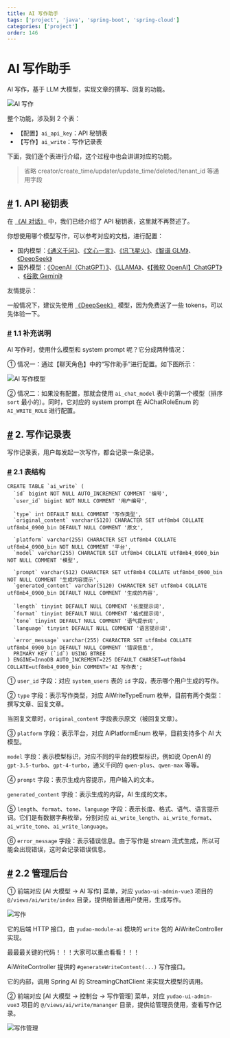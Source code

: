 ```yaml
---
title: AI 写作助手
tags: ['project', 'java', 'spring-boot', 'spring-cloud']
categories: ['project']
order: 146
---
```

# AI 写作助手

AI 写作，基于 LLM 大模型，实现文章的撰写、回复的功能。

 ![AI 写作](https://doc.iocoder.cn/img/AI%E6%89%8B%E5%86%8C/AI%E5%86%99%E4%BD%9C/%E5%86%99%E4%BD%9C.png)

 整个功能，涉及到 2 个表：

 * 【配置】`ai_api_key`：API 秘钥表
* 【写作】`ai_write`：写作记录表

 下面，我们逐个表进行介绍，这个过程中也会讲讲对应的功能。

 
> 省略 creator/create\_time/updater/update\_time/deleted/tenant\_id 等通用字段

 ## [#](#_1-api-秘钥表) 1. API 秘钥表

 在 [《AI 对话》](/ai/chat/) 中，我们已经介绍了 API 秘钥表，这里就不再赘述了。

 你想使用哪个模型写作，可以参考对应的文档，进行配置：

 * 国内模型：[《通义千问》](/ai/tongyi)、[《文心一言》](/ai/yiyan)、[《讯飞星火》](/ai/xinghuo)、[《智谱 GLM》](/ai/glm)、[《DeepSeek》](/ai/deep-seek)
* 国外模型：[《OpenAI（ChatGPT）》](/ai/openai)、[《LLAMA》](/ai/llama)、[《【微软 OpenAI】ChatGPT》](/ai/azure-openai) 、[《谷歌 Gemini》](/ai/gemini)

 友情提示：

 一般情况下，建议先使用 [《DeepSeek》](/ai/deep-seek) 模型，因为免费送了一些 tokens，可以先体验一下。

 ### [#](#_1-1-补充说明) 1.1 补充说明

 AI 写作时，使用什么模型和 system prompt 呢？它分成两种情况：

 ① 情况一：通过【聊天角色】中的“写作助手”进行配置。如下图所示：

 ![AI 写作模型](https://doc.iocoder.cn/img/AI%E6%89%8B%E5%86%8C/AI%E5%86%99%E4%BD%9C/%E5%86%99%E4%BD%9C%E6%A8%A1%E5%9E%8B.png)

 ② 情况二：如果没有配置，那就会使用 `ai_chat_model` 表中的第一个模型（排序 `sort` 最小的）。同时，它对应的 system prompt 在 AiChatRoleEnum 的 `AI_WRITE_ROLE` 进行配置。

 ## [#](#_2-写作记录表) 2. 写作记录表

 写作记录表，用户每发起一次写作，都会记录一条记录。

 ### [#](#_2-1-表结构) 2.1 表结构

 
```
CREATE TABLE `ai_write` (
  `id` bigint NOT NULL AUTO_INCREMENT COMMENT '编号',
  `user_id` bigint NOT NULL COMMENT '用户编号',
  
  `type` int DEFAULT NULL COMMENT '写作类型',
  `original_content` varchar(5120) CHARACTER SET utf8mb4 COLLATE utf8mb4_0900_bin DEFAULT NULL COMMENT '原文',
  
  `platform` varchar(255) CHARACTER SET utf8mb4 COLLATE utf8mb4_0900_bin NOT NULL COMMENT '平台',
  `model` varchar(255) CHARACTER SET utf8mb4 COLLATE utf8mb4_0900_bin NOT NULL COMMENT '模型',
  
  `prompt` varchar(512) CHARACTER SET utf8mb4 COLLATE utf8mb4_0900_bin NOT NULL COMMENT '生成内容提示',
  `generated_content` varchar(5120) CHARACTER SET utf8mb4 COLLATE utf8mb4_0900_bin DEFAULT NULL COMMENT '生成的内容',
  
  `length` tinyint DEFAULT NULL COMMENT '长度提示词',
  `format` tinyint DEFAULT NULL COMMENT '格式提示词',
  `tone` tinyint DEFAULT NULL COMMENT '语气提示词',
  `language` tinyint DEFAULT NULL COMMENT '语言提示词',
  
  `error_message` varchar(255) CHARACTER SET utf8mb4 COLLATE utf8mb4_0900_bin DEFAULT NULL COMMENT '错误信息',
  PRIMARY KEY (`id`) USING BTREE
) ENGINE=InnoDB AUTO_INCREMENT=225 DEFAULT CHARSET=utf8mb4 COLLATE=utf8mb4_0900_bin COMMENT='AI 写作表';

```
① `user_id` 字段：对应 `system_users` 表的 `id` 字段，表示哪个用户生成的写作。

 ② `type` 字段：表示写作类型，对应 AiWriteTypeEnum 枚举，目前有两个类型：撰写文章、回复文章。

 当回复文章时，`original_content` 字段表示原文（被回复文章）。

 ③ `platform` 字段：表示平台，对应 AiPlatformEnum 枚举，目前支持多个 AI 大模型。

 `model` 字段：表示模型标识，对应不同的平台的模型标识，例如说 OpenAI 的 `gpt-3.5-turbo`、`gpt-4-turbo`，通义千问的 `qwen-plus`、`qwen-max` 等等。

 ④ `prompt` 字段：表示生成内容提示，用户输入的文本。

 `generated_content` 字段：表示生成的内容，AI 生成的文本。

 ⑤ `length`、`format`、`tone`、`language` 字段：表示长度、格式、语气、语言提示词。它们是有数据字典枚举，分别对应 `ai_write_length`、`ai_write_format`、`ai_write_tone`、`ai_write_language`。

 ⑥ `error_message` 字段：表示错误信息。由于写作是 stream 流式生成，所以可能会出现错误，这时会记录错误信息。

 ## [#](#_2-2-管理后台) 2.2 管理后台

 ① 前端对应 [AI 大模型 -> AI 写作] 菜单，对应 `yudao-ui-admin-vue3` 项目的 `@/views/ai/write/index` 目录，提供给普通用户使用，生成写作。

 ![写作](https://doc.iocoder.cn/img/AI%E6%89%8B%E5%86%8C/AI%E5%86%99%E4%BD%9C/%E5%86%99%E4%BD%9C.png)

 它的后端 HTTP 接口，由 `yudao-module-ai` 模块的 `write` 包的 AiWriteController 实现。

 最最最关键的代码！！！大家可以重点看看！！！

 AiWriteController 提供的 `#generateWriteContent(...)` 写作接口。

 它的内部，调用 Spring AI 的 StreamingChatClient 来实现大模型的调用。

 ② 前端对应 [AI 大模型 -> 控制台 -> 写作管理] 菜单，对应 `yudao-ui-admin-vue3` 项目的 `@/views/ai/write/mananger` 目录，提供给管理员使用，查看写作记录。

 ![写作管理](https://doc.iocoder.cn/img/AI%E6%89%8B%E5%86%8C/AI%E5%86%99%E4%BD%9C/%E5%86%99%E4%BD%9C%E7%AE%A1%E7%90%86.png)

